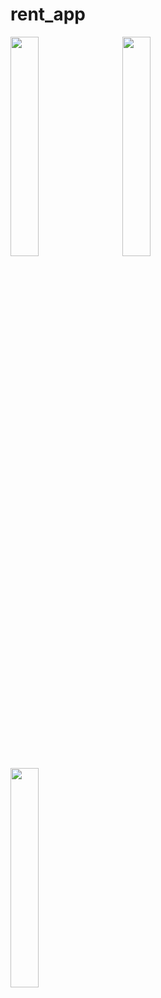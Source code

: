 # rent_app


<img src="https://user-images.githubusercontent.com/90202062/235596465-c2d058f6-6ca3-4f19-9e43-909b243da61a.png" width=30% height=30%> &nbsp; &nbsp;  &nbsp;  <img src="https://user-images.githubusercontent.com/90202062/235597180-0ecbf804-2771-469b-90c6-3a61a5ad687f.png" width=30% height=30%>  &nbsp;    &nbsp;  &nbsp; <img src="https://user-images.githubusercontent.com/90202062/235596525-01d6b568-5f30-45eb-8e6b-e1d64ec683f1.png" width=30% height=30%>
